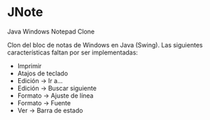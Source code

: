 # JNote
Java Windows Notepad Clone

Clon del bloc de notas de Windows en Java (Swing). Las siguientes características faltan por ser implementadas:
  - Imprimir
  - Atajos de teclado
  - Edición -> Ir a...
  - Edición -> Buscar siguiente
  - Formato -> Ajuste de línea
  - Formato -> Fuente
  - Ver -> Barra de estado
  
  